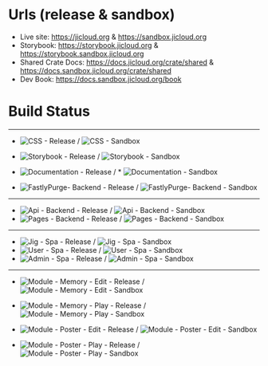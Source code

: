 # Urls (release & sandbox)

* Live site: https://jicloud.org & https://sandbox.jicloud.org
* Storybook: https://storybook.jicloud.org & https://storybook.sandbox.jicloud.org
* Shared Crate Docs: https://docs.jicloud.org/crate/shared & https://docs.sandbox.jicloud.org/crate/shared
* Dev Book: https://docs.sandbox.jicloud.org/book

# Build Status

----

* ![CSS - Release](https://github.com/jewish-interactive/ji-cloud/workflows/CSS%20-%20Release/badge.svg) / ![CSS - Sandbox](https://github.com/jewish-interactive/ji-cloud/workflows/CSS%20-%20Sandbox/badge.svg)
* ![Storybook - Release](https://github.com/jewish-interactive/ji-cloud/workflows/Storybook%20-%20Release/badge.svg) / ![Storybook - Sandbox](https://github.com/jewish-interactive/ji-cloud/workflows/Storybook%20-%20Sandbox/badge.svg)

* ![Documentation - Release](https://github.com/jewish-interactive/ji-cloud/workflows/Documentation%20-%20Release/badge.svg) / * ![Documentation - Sandbox](https://github.com/jewish-interactive/ji-cloud/workflows/Documentation%20-%20Sandbox/badge.svg) 
* ![FastlyPurge- Backend - Release](https://github.com/jewish-interactive/ji-cloud/workflows/FastlyPurge%20-%20Backend%20-%20Release/badge.svg) / ![FastlyPurge- Backend - Sandbox](https://github.com/jewish-interactive/ji-cloud/workflows/FastlyPurge%20-%20Backend%20-%20Sandbox/badge.svg)

----
* ![Api - Backend - Release](https://github.com/jewish-interactive/ji-cloud/workflows/Api%20-%20Backend%20-%20Release/badge.svg) / ![Api - Backend - Sandbox](https://github.com/jewish-interactive/ji-cloud/workflows/Api%20-%20Backend%20-%20Sandbox/badge.svg)
* ![Pages - Backend - Release](https://github.com/jewish-interactive/ji-cloud/workflows/Pages%20-%20Backend%20-%20Release/badge.svg) / ![Pages - Backend - Sandbox](https://github.com/jewish-interactive/ji-cloud/workflows/Pages%20-%20Backend%20-%20Sandbox/badge.svg)

----

* ![Jig - Spa - Release](https://github.com/jewish-interactive/ji-cloud/workflows/Jig%20-%20Spa%20-%20Release/badge.svg) / ![Jig - Spa - Sandbox](https://github.com/jewish-interactive/ji-cloud/workflows/Jig%20-%20Spa%20-%20Sandbox/badge.svg)
* ![User - Spa - Release](https://github.com/jewish-interactive/ji-cloud/workflows/User%20-%20Spa%20-%20Release/badge.svg) / ![User - Spa - Sandbox](https://github.com/jewish-interactive/ji-cloud/workflows/User%20-%20Spa%20-%20Sandbox/badge.svg)
* ![Admin - Spa - Release](https://github.com/jewish-interactive/ji-cloud/workflows/Admin%20-%20Spa%20-%20Release/badge.svg) / ![Admin - Spa - Sandbox](https://github.com/jewish-interactive/ji-cloud/workflows/Admin%20-%20Spa%20-%20Sandbox/badge.svg)

----

* ![Module - Memory - Edit - Release](https://github.com/jewish-interactive/ji-cloud/workflows/Module%20-%20Memory%20-%20Edit%20-%20Release/badge.svg) / ![Module - Memory - Edit - Sandbox](https://github.com/jewish-interactive/ji-cloud/workflows/Module%20-%20Memory%20-%20Edit%20-%20Sandbox/badge.svg)

* ![Module - Memory - Play - Release](https://github.com/jewish-interactive/ji-cloud/workflows/Module%20-%20Memory%20-%20Play%20-%20Release/badge.svg) / ![Module - Memory - Play - Sandbox](https://github.com/jewish-interactive/ji-cloud/workflows/Module%20-%20Memory%20-%20Play%20-%20Sandbox/badge.svg)

* ![Module - Poster - Edit - Release](https://github.com/jewish-interactive/ji-cloud/workflows/Module%20-%20Poster%20-%20Edit%20-%20Release/badge.svg) / ![Module - Poster - Edit - Sandbox](https://github.com/jewish-interactive/ji-cloud/workflows/Module%20-%20Poster%20-%20Edit%20-%20Sandbox/badge.svg)

* ![Module - Poster - Play - Release](https://github.com/jewish-interactive/ji-cloud/workflows/Module%20-%20Poster%20-%20Play%20-%20Release/badge.svg) / ![Module - Poster - Play - Sandbox](https://github.com/jewish-interactive/ji-cloud/workflows/Module%20-%20Poster%20-%20Play%20-%20Sandbox/badge.svg)